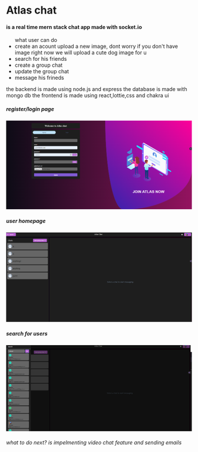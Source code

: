 <h1>Atlas chat</h1>
<h4>
is a real time mern stack chat app made with socket.io
</h4>



<ul>
what user can do

<li>
create an acount upload a new image, dont worry if you don't have image right now we will upload a cute dog image for u
</li>
<li>
search for his friends
</li>
<li>
create a group chat
</li>

<li>
update the group chat
</li>

<li>
message his frineds 
</li>


</ul>



<p>
the backend is made using node.js and express
the database is made with mongo db 
the frontend is made using react,lottie,css and chakra ui

</p>
<h5>
register/login page
</h5>
<img src="./readmeimages/Screenshot 2023-10-05 132617.png">

<h5>user homepage</h5>
<img src="/readmeimages/Screenshot 2023-10-05 133315.png">
<h5>search for users</h5>
<img src="/readmeimages/Screenshot 2023-10-05 133530.png">

<h6>
what to do next? is impelmenting video chat feature and sending emails 
</h6>

